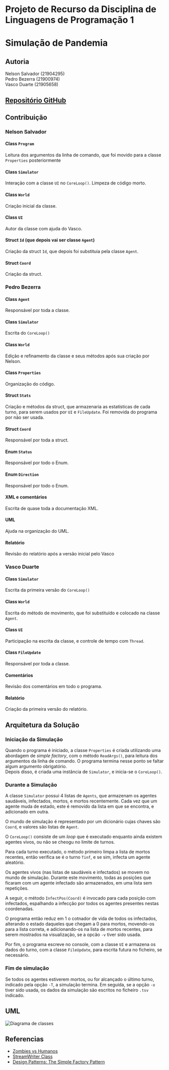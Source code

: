 # Projeto de Recurso da Disciplina de Linguagens de Programação 1

# Simulação de Pandemia

## Autoria

Nelson Salvador (21904295)  
Pedro Bezerra (21900974)  
Vasco Duarte (21905658)  

## [Repositório GitHub](https://github.com/NelsonSalvador/Recurso_Lp1)

## Contribuição

### Nelson Salvador

#### Class `Program`

Leitura dos argumentos da linha de comando, que foi movido para a classe 
`Properties` posteriormente

#### Class `Simulator`

Interação com a classe `UI` no `CoreLoop()`. Limpeza de código morto.

#### Class `World`

Criação inicial da classe.

#### Class `UI`

Autor da classe com ajuda do Vasco.

#### Struct `Id` (que depois vai ser classe `Agent`)

Criação da struct `Id`, que depois foi substituia pela classe `Agent`.

#### Struct `Coord`

Criação da struct.

### Pedro Bezerra

#### Class `Agent`

Responsável por toda a classe.

#### Class `Simulator`

Escrita do `CoreLoop()`

#### Class `World`

Edição e refinamento da classe e seus métodos após sua criação por Nelson.

#### Class `Properties`

Organização do código.

#### Struct `Stats`

Criação e métodos da struct, que armazenaria as estatísticas de cada turno, 
para serem usados por `UI` e `FileUpdate`. Foi removida do programa por não ser 
usada.

#### Struct `Coord`

Responsável por toda a struct.

#### Enum `Status`

Responsável por todo o Enum.

#### Enum `Direction`

Responsável por todo o Enum.

#### XML e comentários

Escrita de quase toda a documentação XML.

#### UML 

Ajuda na organização do UML.

#### Relatório

Revisão do relatório após a versão inicial pelo Vasco

### Vasco Duarte

#### Class `Simulator`

Escrita da primeira versão do `CoreLoop()`

#### Class `World`

Escrita do método de movimento, que foi substituído e colocado na classe
`Agent`.

#### Class `UI`

Participação na escrita da classe, e controle de tempo com `Thread`.

#### Class `FileUpdate`

Responsável por toda a classe.

#### Comentários

Revisão dos comentários em todo o programa.

#### Relatório

Criação da primeira versão do relatório.

## Arquitetura da Solução

### Iniciação da Simulação

Quando o programa é iniciado, a classe `Properties` é criada utilizando uma 
abordagem de _simple factory_, com o método `ReadArgs()`, para leitura dos 
argumentos da linha de comando. O programa termina nesse ponto se faltar algum 
argumento obrigatório.  
Depois disso, é criada uma instância de `Simulator`, e inicia-se o `CoreLoop()`.

### Durante a Simulação

A classe `Simulator` possui 4 listas de `Agents`, que armazenam os agentes 
saudáveis, infectados, mortos, e mortos recentemente. Cada vez que um agente 
muda de estado, este é removido da lista em que se encontra, e adicionado em 
outra.

O mundo de simulação é representado por um dicionário cujas chaves são 
`Coord`, e valores são listas de `Agent`.

O `CoreLoop()` consiste de um _loop_ que é executado enquanto ainda existem 
agentes vivos, ou não se cheogu no limite de turnos.  
  
Para cada turno executado, o método primeiro limpa a lista de mortos recentes, 
então verifica se é o turno `Tinf`, e se sim, infecta um agente aleatório.  
  
Os agentes vivos (nas listas de saudáveis e infectados) se movem no mundo de 
simulação. Durante este movimento, todas as posições que ficaram com um agente 
infectado são armazenados, em uma lista sem repetições.  
  
A seguir, o método `InfectPos(Coord)` é invocado para cada posição com 
infectados, espalhando a infecção por todos os agentes presentes nestas 
coordenadas.  
  
O programa então reduz em 1 o cotnador de vida de todos os infectados, 
alterando o estado daqueles que chegam a 0 para mortos, movendo-os para a lista 
correta, e adicionando-os na lista de mortos recentes, para serem mostrados na 
visualização, se a opcão `-v` tiver sido usada.  
  
Por fim, o programa escreve no console, com a classe `UI` e armazena os dados 
do turno, com a classe `FileUpdate`, para escrita futura no ficheiro, se 
necessário.

### Fim de simulação

Se todos os agentes estiverem mortos, ou for alcançado o último turno, 
indicado pela opção `-T`, a simulação termina. Em seguida, se a opção `-o` 
tiver sido usada, os dados da simulação são escritos no ficheiro `.tsv` 
indicado.

## UML

![Diagrama de classes](UML.png)

## Referencias

- [Zombies vs Humanos](https://github.com/VideojogosLusofona/lp1_2018_p2_solucao)
- [StreamWriter Class](https://docs.microsoft.com/en-us/dotnet/api/system.io.streamwriter?view=netcore-3.1)
- [Design Patterns: The Simple Factory Pattern](https://code.tutsplus.com/tutorials/design-patterns-the-simple-factory-pattern--cms-22345)